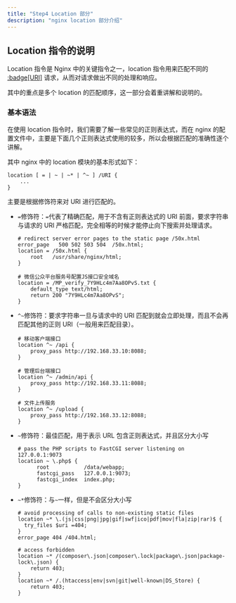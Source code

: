 ```yaml
---
title: "Step4 Location 部分"
description: "nginx location 部分介绍"
---
```


## Location 指令的说明

Location 指令是 Nginx 中的关键指令之一，location 指令用来匹配不同的 [:badge[URI]](/devops/basic/nginx/other-knowledge) 请求，从而对请求做出不同的处理和响应。

其中的重点是多个 location 的匹配顺序，这一部分会着重讲解和说明的。

### 基本语法

在使用 location 指令时，我们需要了解一些常见的正则表达式，而在 nginx 的配置文件中，主要是下面几个正则表达式使用的较多，所以会根据匹配的准确性逐个讲解。

其中 nginx 中的 location 模块的基本形式如下：

```nginx configuration
location [ = | ~ | ~* | ^~ ] /URI {
    ...
}
```

主要是根据修饰符来对 URI 进行匹配的。

- `=`修饰符：`=`代表了精确匹配，用于不含有正则表达式的 URI 前面，要求字符串与请求的 URI 严格匹配，完全相等的时候才能停止向下搜索并处理请求。

    ```nginx configuration
    # redirect server error pages to the static page /50x.html
    error_page   500 502 503 504  /50x.html;
    location = /50x.html {
        root   /usr/share/nginx/html;
    }

    # 微信公众平台服务号配置JS接口安全域名
    location = /MP_verify_7Y9HLc4m7Aa8OPvS.txt {
        default_type text/html;
        return 200 "7Y9HLc4m7Aa8OPvS";
    }
    ```

- `^~`修饰符：要求字符串一旦与请求中的 URI 匹配到就会立即处理，而且不会再匹配其他的正则 URI（一般用来匹配目录）。

  ```nginx configuration
  # 移动客户端接口
  location ^~ /api {
      proxy_pass http://192.168.33.10:8088;
  }
  
  # 管理后台端接口
  location ^~ /admin/api {
      proxy_pass http://192.168.33.11:8088;
  }
  
  # 文件上传服务
  location ^~ /upload {
      proxy_pass http://192.168.33.12:8088;
  }
  ```

- `~`修饰符：最佳匹配，用于表示 URL 包含正则表达式，并且区分大小写

  ```nginx configuration
  # pass the PHP scripts to FastCGI server listening on 127.0.0.1:9073
  location ~ \.php$ {
        root           /data/webapp;
        fastcgi_pass   127.0.0.1:9073;
        fastcgi_index  index.php;
  }
  ```

- `~*`修饰符：与`~`一样，但是不会区分大小写
    ```nginx configuration
    # avoid processing of calls to non-existing static files
    location ~* \.(js|css|png|jpg|gif|swf|ico|pdf|mov|fla|zip|rar)$ {
      try_files $uri =404;
    }
    error_page 404 /404.html;

    # access forbidden
    location ~* /(composer\.json|composer\.lock|package\.json|package-lock\.json) {
        return 403;
    }
    location ~* /.(htaccess|env|svn|git|well-known|DS_Store) {
        return 403;
    }
    ```